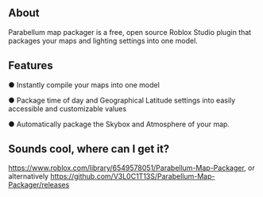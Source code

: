 ## About

Parabellum map packager is a free, open source Roblox Studio plugin that packages your maps and lighting settings into one model.

## Features
● Instantly compile your maps into one model <br>

● Package time of day and Geographical Latitude settings into easily accessible and customizable values <br>

● Automatically package the Skybox and Atmosphere of your map. <br>

## Sounds cool, where can I get it?
https://www.roblox.com/library/6549578051/Parabellum-Map-Packager, or alternatively https://github.com/V3L0C1T13S/Parabellum-Map-Packager/releases
